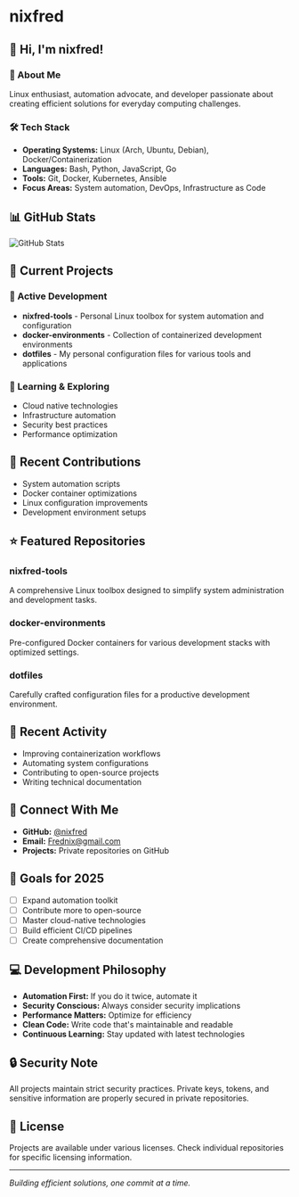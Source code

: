 # nixfred

## 👋 Hi, I'm nixfred!

### 🚀 About Me
Linux enthusiast, automation advocate, and developer passionate about creating efficient solutions for everyday computing challenges.

### 🛠️ Tech Stack
- **Operating Systems:** Linux (Arch, Ubuntu, Debian), Docker/Containerization
- **Languages:** Bash, Python, JavaScript, Go
- **Tools:** Git, Docker, Kubernetes, Ansible
- **Focus Areas:** System automation, DevOps, Infrastructure as Code

## 📊 GitHub Stats

![GitHub Stats](https://github-readme-stats.vercel.app/api?username=nixfred&show_icons=true&theme=dark)

## 👷 Current Projects

### 🔧 Active Development
- **nixfred-tools** - Personal Linux toolbox for system automation and configuration
- **docker-environments** - Collection of containerized development environments
- **dotfiles** - My personal configuration files for various tools and applications

### 🌱 Learning & Exploring
- Cloud native technologies
- Infrastructure automation
- Security best practices
- Performance optimization

## 🔨 Recent Contributions
- System automation scripts
- Docker container optimizations
- Linux configuration improvements
- Development environment setups

## ⭐ Featured Repositories

### nixfred-tools
A comprehensive Linux toolbox designed to simplify system administration and development tasks.

### docker-environments
Pre-configured Docker containers for various development stacks with optimized settings.

### dotfiles
Carefully crafted configuration files for a productive development environment.

## 📰 Recent Activity
- Improving containerization workflows
- Automating system configurations
- Contributing to open-source projects
- Writing technical documentation

## 🔗 Connect With Me

- **GitHub:** [@nixfred](https://github.com/nixfred)
- **Email:** Frednix@gmail.com
- **Projects:** Private repositories on GitHub

## 🎯 Goals for 2025
- [ ] Expand automation toolkit
- [ ] Contribute more to open-source
- [ ] Master cloud-native technologies
- [ ] Build efficient CI/CD pipelines
- [ ] Create comprehensive documentation

## 💻 Development Philosophy
- **Automation First:** If you do it twice, automate it
- **Security Conscious:** Always consider security implications
- **Performance Matters:** Optimize for efficiency
- **Clean Code:** Write code that's maintainable and readable
- **Continuous Learning:** Stay updated with latest technologies

## 🔒 Security Note
All projects maintain strict security practices. Private keys, tokens, and sensitive information are properly secured in private repositories.

## 📝 License
Projects are available under various licenses. Check individual repositories for specific licensing information.

---

*Building efficient solutions, one commit at a time.*

